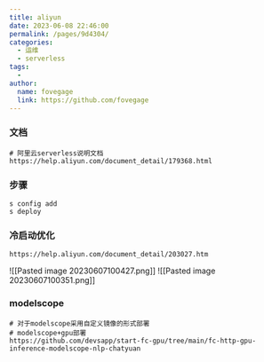 ```yaml
---
title: aliyun
date: 2023-06-08 22:46:00
permalink: /pages/9d4304/
categories:
  - 运维
  - serverless
tags:
  - 
author: 
  name: fovegage
  link: https://github.com/fovegage
---
```

### 文档
```
# 阿里云serverless说明文档
https://help.aliyun.com/document_detail/179368.html
```
### 步骤
```
s config add
s deploy
```
### 冷启动优化
```
https://help.aliyun.com/document_detail/203027.htm
```
![[Pasted image 20230607100427.png]]
![[Pasted image 20230607100351.png]]
### modelscope
```
# 对于modelscope采用自定义镜像的形式部署
# modelscope+gpu部署  
https://github.com/devsapp/start-fc-gpu/tree/main/fc-http-gpu-inference-modelscope-nlp-chatyuan
```